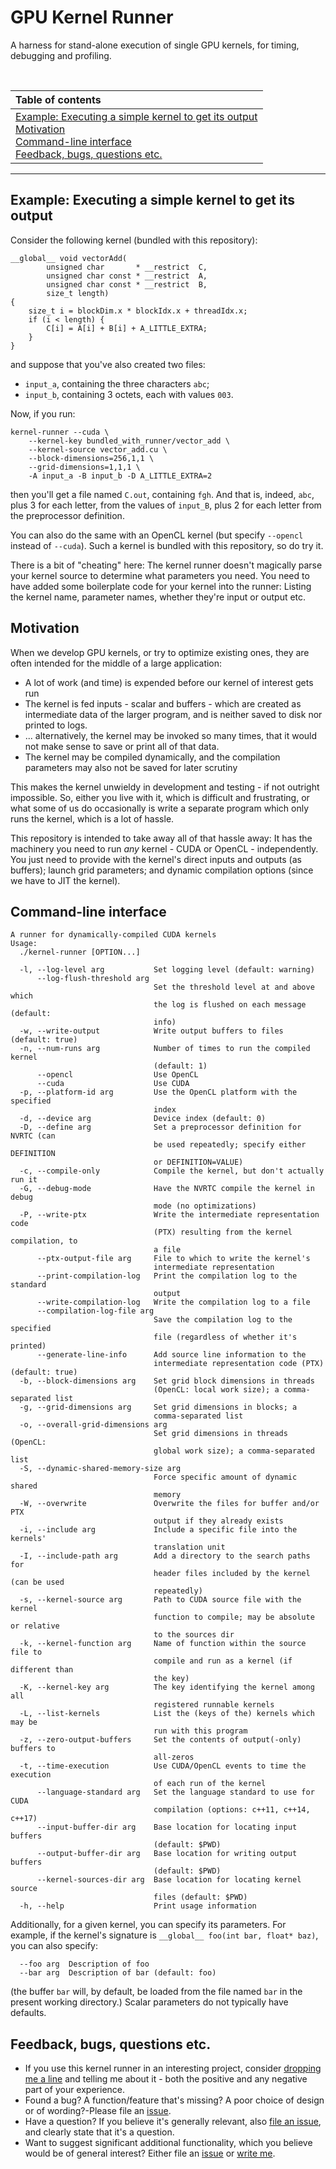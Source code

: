 # GPU Kernel Runner

A harness for stand-alone execution of single GPU kernels, for timing, debugging and profiling.

<br>

| Table of contents|
|:----------------|
| [Example: Executing a simple kernel to get its output](#example) <br> [Motivation](#motivation)<br>[Command-line interface](#cmdline) <br> [Feedback, bugs, questions etc.](#feedback)|

----

## <a name="example">Example: Executing a simple kernel to get its output</a>

Consider the following kernel (bundled with this repository):

```
__global__ void vectorAdd(
        unsigned char       * __restrict  C,
        unsigned char const * __restrict  A,
        unsigned char const * __restrict  B,
        size_t length)
{
    size_t i = blockDim.x * blockIdx.x + threadIdx.x;
    if (i < length) {
        C[i] = A[i] + B[i] + A_LITTLE_EXTRA;
    }
}
```
and suppose that you've also created two files: 

* `input_a`, containing the three characters `abc`;
* `input_b`, containing 3 octets, each with values `003`.

Now, if you run:
```
kernel-runner --cuda \
    --kernel-key bundled_with_runner/vector_add \
    --kernel-source vector_add.cu \
    --block-dimensions=256,1,1 \
    --grid-dimensions=1,1,1 \
    -A input_a -B input_b -D A_LITTLE_EXTRA=2
```
then you'll get a file named `C.out`, containing `fgh`. And that is, indeed, `abc`, plus 3 for each letter, from the values of `input_B`, plus 2 for each letter from the preprocessor definition. 

You can also do the same with an OpenCL kernel (but specify `--opencl` instead of `--cuda`). Such a kernel is bundled with this repository, so do try it.

There is a bit of "cheating" here: The kernel runner doesn't magically parse your kernel source to determine what parameters you need. You need to have added some boilerplate code for your kernel into the runner:  Listing the kernel name, parameter names, whether they're input or output etc.


## <a name="motivation">Motivation</a>

When we develop GPU kernels, or try to optimize existing ones, they are often intended for the middle of a large application:

* A lot of work (and time) is expended before our kernel of interest gets run
* The kernel is fed inputs - scalar and buffers - which are created as intermediate data of the larger program, and is neither saved to disk nor printed to logs.
* ... alternatively, the kernel may be invoked so many times, that it would not make sense to save or print all of that data.
* The kernel may be compiled dynamically, and the compilation parameters may also not be saved for later scrutiny

This makes the kernel unwieldy in development and testing - if not outright impossible. So, either you live with it, which is difficult and frustrating, or what some of us do occasionally is write a separate program which only runs the kernel, which is a lot of hassle.

This repository is intended to take away all of that hassle away: It has the machinery you need to run _any_ kernel - CUDA or OpenCL - independently. You just need to provide with the kernel's direct inputs and outputs (as buffers); launch grid parameters; and dynamic compilation options (since we have to JIT the kernel).


## <a name="cmdline">Command-line interface</a>

```
A runner for dynamically-compiled CUDA kernels
Usage:
  ./kernel-runner [OPTION...]

  -l, --log-level arg           Set logging level (default: warning)
      --log-flush-threshold arg
                                Set the threshold level at and above which
                                the log is flushed on each message (default:
                                info)
  -w, --write-output            Write output buffers to files (default: true)
  -n, --num-runs arg            Number of times to run the compiled kernel
                                (default: 1)
      --opencl                  Use OpenCL
      --cuda                    Use CUDA
  -p, --platform-id arg         Use the OpenCL platform with the specified
                                index
  -d, --device arg              Device index (default: 0)
  -D, --define arg              Set a preprocessor definition for NVRTC (can
                                be used repeatedly; specify either DEFINITION
                                or DEFINITION=VALUE)
  -c, --compile-only            Compile the kernel, but don't actually run it
  -G, --debug-mode              Have the NVRTC compile the kernel in debug
                                mode (no optimizations)
  -P, --write-ptx               Write the intermediate representation code
                                (PTX) resulting from the kernel compilation, to
                                a file
      --ptx-output-file arg     File to which to write the kernel's
                                intermediate representation
      --print-compilation-log   Print the compilation log to the standard
                                output
      --write-compilation-log   Write the compilation log to a file
      --compilation-log-file arg
                                Save the compilation log to the specified
                                file (regardless of whether it's printed)
      --generate-line-info      Add source line information to the
                                intermediate representation code (PTX) (default: true)
  -b, --block-dimensions arg    Set grid block dimensions in threads
                                (OpenCL: local work size); a comma-separated list
  -g, --grid-dimensions arg     Set grid dimensions in blocks; a
                                comma-separated list
  -o, --overall-grid-dimensions arg
                                Set grid dimensions in threads (OpenCL:
                                global work size); a comma-separated list
  -S, --dynamic-shared-memory-size arg
                                Force specific amount of dynamic shared
                                memory
  -W, --overwrite               Overwrite the files for buffer and/or PTX
                                output if they already exists
  -i, --include arg             Include a specific file into the kernels'
                                translation unit
  -I, --include-path arg        Add a directory to the search paths for
                                header files included by the kernel (can be used
                                repeatedly)
  -s, --kernel-source arg       Path to CUDA source file with the kernel
                                function to compile; may be absolute or relative
                                to the sources dir
  -k, --kernel-function arg     Name of function within the source file to
                                compile and run as a kernel (if different than
                                the key)
  -K, --kernel-key arg          The key identifying the kernel among all
                                registered runnable kernels
  -L, --list-kernels            List the (keys of the) kernels which may be
                                run with this program
  -z, --zero-output-buffers     Set the contents of output(-only) buffers to
                                all-zeros
  -t, --time-execution          Use CUDA/OpenCL events to time the execution
                                of each run of the kernel
      --language-standard arg   Set the language standard to use for CUDA
                                compilation (options: c++11, c++14, c++17)
      --input-buffer-dir arg    Base location for locating input buffers
                                (default: $PWD)
      --output-buffer-dir arg   Base location for writing output buffers
                                (default: $PWD)
      --kernel-sources-dir arg  Base location for locating kernel source
                                files (default: $PWD)
  -h, --help                    Print usage information
```
Additionally, for a given kernel, you can specify its parameters. For example, if the kernel's signature is `__global__ foo(int bar, float* baz)`, you can also specify:
```
  --foo arg  Description of foo
  --bar arg  Description of bar (default: foo)
```
(the buffer `bar` will, by default, be loaded from the file named `bar` in the present working directory.) Scalar parameters do not typically have defaults.


## <a name="feedback"> Feedback, bugs, questions etc.

* If you use this kernel runner in an interesting project, consider [dropping me a line](mailto:eyalroz1@gmx.com) and telling me about it - both the positive and any negative part of your experience.
* Found a bug? A function/feature that's missing? A poor choice of design or of wording?-Please file an [issue](https://github.com/eyalroz/gpu-kernel-runner/issues/).
* Have a question? If you believe it's generally relevant, also [file an issue](https://github.com/eyalroz/gpu-kernel-runner/issues/), and clearly state that it's a question.
* Want to suggest significant additional functionality, which you believe would be of general interest? Either file an [issue](https://github.com/eyalroz/gpu-kernel-runner/issues/) or [write me](mailto:eyalroz1@gmx.com).

